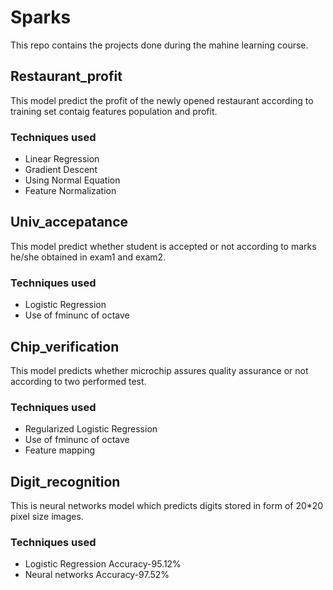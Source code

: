 # Sparks
This repo contains the projects done during the mahine learning course.

## Restaurant_profit

This model predict the profit of the newly opened restaurant according to training set contaig features population and profit.
### Techniques used
- Linear Regression
- Gradient Descent
- Using Normal Equation
- Feature Normalization

## Univ_accepatance

This model predict whether student is accepted or not according to marks he/she obtained in exam1 and exam2.
### Techniques used
- Logistic Regression
- Use of fminunc of octave


## Chip_verification

This model predicts whether microchip assures quality assurance or not according to two performed test.
### Techniques used
- Regularized Logistic Regression
- Use of fminunc of octave
- Feature mapping

## Digit_recognition

This is neural networks model which predicts digits stored in form of 20*20 pixel size images.
### Techniques used
- Logistic Regression Accuracy-95.12%
- Neural networks Accuracy-97.52%
